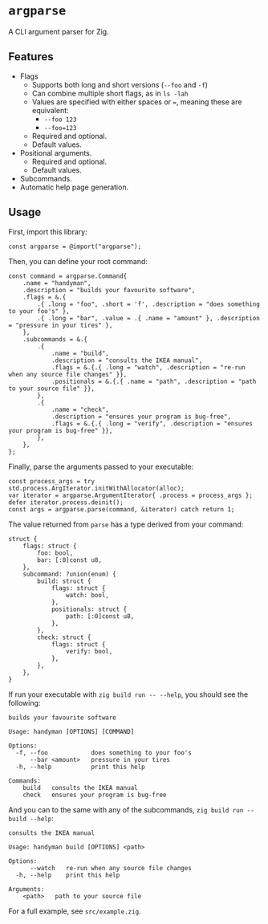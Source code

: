 
# `argparse`

A CLI argument parser for Zig.

## Features

- Flags
    - Supports both long and short versions (`--foo` and `-f`)
    - Can combine multiple short flags, as in `ls -lah`
    - Values are specified with either spaces or `=`, meaning these are equivalent:
        - `--foo 123`
        - `--foo=123`
    - Required and optional.
    - Default values.
- Positional arguments.
    - Required and optional.
    - Default values.
- Subcommands.
- Automatic help page generation.

## Usage

First, import this library:

```zig
const argparse = @import("argparse");
```

Then, you can define your root command:

```zig
const command = argparse.Command{
    .name = "handyman",
    .description = "builds your favourite software",
    .flags = &.{
        .{ .long = "foo", .short = 'f', .description = "does something to your foo's" },
        .{ .long = "bar", .value = .{ .name = "amount" }, .description = "pressure in your tires" },
    },
    .subcommands = &.{
        .{
            .name = "build",
            .description = "consults the IKEA manual",
            .flags = &.{.{ .long = "watch", .description = "re-run when any source file changes" }},
            .positionals = &.{.{ .name = "path", .description = "path to your source file" }},
        },
        .{
            .name = "check",
            .description = "ensures your program is bug-free",
            .flags = &.{.{ .long = "verify", .description = "ensures your program is bug-free" }},
        },
    },
};
```

Finally, parse the arguments passed to your executable:

```zig
const process_args = try std.process.ArgIterator.initWithAllocator(alloc);
var iterator = argparse.ArgumentIterator{ .process = process_args };
defer iterator.process.deinit();
const args = argparse.parse(command, &iterator) catch return 1;
```

The value returned from `parse` has a type derived from your command:

```zig
struct {
    flags: struct {
        foo: bool,
        bar: [:0]const u8,
    },
    subcommand: ?union(enum) {
        build: struct {
            flags: struct {
                watch: bool,
            },
            positionals: struct {
                path: [:0]const u8,
            },
        },
        check: struct {
            flags: struct {
                verify: bool,
            },
        },
    },
}
```

If run your executable with `zig build run -- --help`, you should see the following:

```
builds your favourite software

Usage: handyman [OPTIONS] [COMMAND]

Options:
  -f, --foo            does something to your foo's
      --bar <amount>   pressure in your tires
  -h, --help           print this help

Commands:
    build   consults the IKEA manual
    check   ensures your program is bug-free
```

And you can to the same with any of the subcommands, `zig build run -- build --help`:

```zig
consults the IKEA manual

Usage: handyman build [OPTIONS] <path>

Options:
      --watch   re-run when any source file changes
  -h, --help    print this help

Arguments:
    <path>   path to your source file
```


For a full example, see `src/example.zig`.
